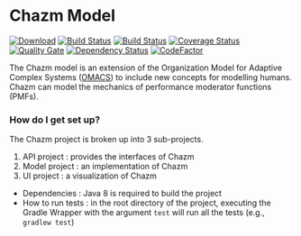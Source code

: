 # Chazm Model

[![Download][bt-img]][bt-lnk]
[![Build Status][bs1-img]][bs1-lnk]
[![Build Status][bs2-img]][bs2-lnk]
[![Coverage Status][cs-img]][cs-lnk]
[![Quality Gate][qg-img]][qg-lnk]
[![Dependency Status][ds-img]][ds-lnk]
[![CodeFactor](https://www.codefactor.io/repository/github/runtimemodels/chazm/badge)](https://www.codefactor.io/repository/github/runtimemodels/chazm)

The Chazm model is an extension of the Organization Model for Adaptive Complex Systems ([OMACS](http://macr.cs.ksu.edu/projects/omacs.html)) to include new concepts for modelling humans.
Chazm can model the mechanics of performance moderator functions (PMFs).

### How do I get set up? ###

The Chazm project is broken up into 3 sub-projects.

1. API project
: provides the interfaces of Chazm
2. Model project
: an implementation of Chazm
3. UI project
: a visualization of Chazm

* Dependencies
: Java 8 is required to build the project
* How to run tests
: in the root directory of the project, executing the Gradle Wrapper with the argument `test` will run all the tests (e.g., `gradlew test`)


[bt-img]: https://api.bintray.com/packages/runtimemodels/maven/chazm/images/download.svg
[bt-lnk]: https://bintray.com/runtimemodels/maven/chazm/_latestVersion
[bs1-img]: https://travis-ci.org/RuntimeModels/chazm.svg?branch=master
[bs1-lnk]: https://travis-ci.org/RuntimeModels/chazm
[bs2-img]: https://ci.appveyor.com/api/projects/status/uvme2qd0jlr7y23d?svg=true
[bs2-lnk]: https://ci.appveyor.com/project/RuntimeModels/chazm
[cs-img]: https://coveralls.io/repos/RuntimeModels/chazm/badge.svg?branch=master&service=github
[cs-lnk]: https://coveralls.io/github/RuntimeModels/chazm?branch=master
[qg-img]: https://sonarqube.com/api/badges/gate?key=chazm
[qg-lnk]: https://sonarqube.com/dashboard/index/chazm
[ds-img]: https://www.versioneye.com/user/projects/58437f341f3a6d020e15729f/badge.svg?style=flat-square
[ds-lnk]: https://www.versioneye.com/user/projects/58437f341f3a6d020e15729f
